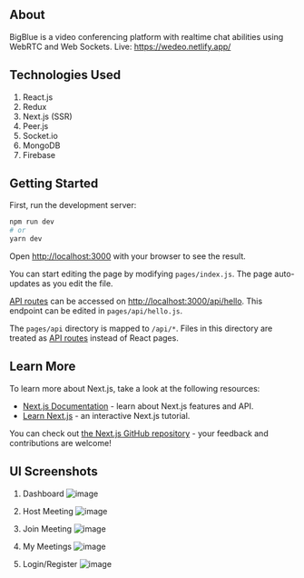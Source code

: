 ## About
BigBlue is a video conferencing platform with realtime chat abilities using WebRTC and Web Sockets.
Live: https://wedeo.netlify.app/

## Technologies Used
1. React.js
2. Redux
3. Next.js (SSR)
4. Peer.js
5. Socket.io
6. MongoDB
7. Firebase

## Getting Started

First, run the development server:

```bash
npm run dev
# or
yarn dev
```

Open [http://localhost:3000](http://localhost:3000) with your browser to see the result.

You can start editing the page by modifying `pages/index.js`. The page auto-updates as you edit the file.

[API routes](https://nextjs.org/docs/api-routes/introduction) can be accessed on [http://localhost:3000/api/hello](http://localhost:3000/api/hello). This endpoint can be edited in `pages/api/hello.js`.

The `pages/api` directory is mapped to `/api/*`. Files in this directory are treated as [API routes](https://nextjs.org/docs/api-routes/introduction) instead of React pages.

## Learn More

To learn more about Next.js, take a look at the following resources:

- [Next.js Documentation](https://nextjs.org/docs) - learn about Next.js features and API.
- [Learn Next.js](https://nextjs.org/learn) - an interactive Next.js tutorial.

You can check out [the Next.js GitHub repository](https://github.com/vercel/next.js/) - your feedback and contributions are welcome!

## UI Screenshots
1. Dashboard
![image](https://github.com/Aishu020/Wedeo/assets/85669685/9d883041-3978-438e-a2ae-a5d5265952c6)

2. Host Meeting
![image](https://user-images.githubusercontent.com/54268438/114233971-ba544e80-999b-11eb-8988-c7f558e89133.png)

3. Join Meeting
![image](https://user-images.githubusercontent.com/54268438/114234019-cdffb500-999b-11eb-9c49-3e7c9796eb46.png)

4. My Meetings
![image](https://user-images.githubusercontent.com/54268438/114234090-eb348380-999b-11eb-90f7-93b32a375b9e.png)

5. Login/Register
![image](https://github.com/Aishu020/Wedeo/assets/85669685/5f521975-3981-49a5-b60d-987f5ef2beb4)



